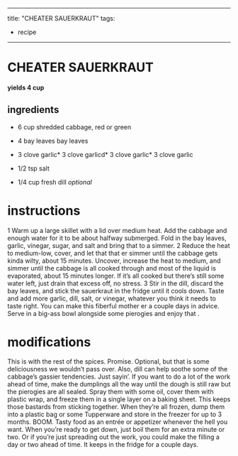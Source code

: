 
	
---
title: "CHEATER SAUERKRAUT"
tags:
  - recipe
---
# CHEATER SAUERKRAUT
#### yields 4 cup
## ingredients
* 6 cup shredded cabbage, red or green
* 4 bay leaves bay leaves
* 3 clove garlic* 3 clove garlicd* 3 clove garlic* 3 clove garlic
* 1/2 tsp salt



* 1/4 cup fresh dill *optional*


# instructions
1 Warm up a large skillet with a lid over medium heat. Add the cabbage and enough water for it to be about halfway submerged. Fold in the bay leaves, garlic, vinegar, sugar, and salt and bring that    to a simmer.
2 Reduce the heat to medium-low, cover, and let that that  er simmer until the cabbage gets kinda wilty, about 15 minutes. Uncover, increase the heat to medium, and simmer until the cabbage is all cooked through and most of the liquid is evaporated, about 15 minutes longer. If it’s all cooked but there’s still some water left, just drain that excess    off, no stress.
3 Stir in the dill, discard the bay leaves, and stick the sauerkraut in the fridge until it cools down. Taste and add more garlic, dill, salt, or vinegar, whatever you think it needs to taste right. You can make this fiberful mother er a couple days in advice. Serve in a big-ass bowl alongside some pierogies and enjoy that   .

# modifications

This    is with the rest of the spices. Promise.
 Optional, but that is some deliciousness we wouldn’t pass over. Also, dill can help soothe some of the cabbage’s gassier tendencies. Just sayin’.
If you want to do a lot of the work ahead of time, make the dumplings all the way until the dough is still raw but the pierogies are all sealed. Spray them with some oil, cover them with plastic wrap, and  freeze them in a single layer on a baking sheet. This keeps those bastards from sticking together. When they’re all frozen, dump them into a plastic bag or some Tupperware and store in the freezer for up to 3 months. BOOM. Tasty  food as an entrée or appetizer whenever the hell you want. When you’re ready to get down, just boil them for an extra minute or two. Or if you’re just spreading out the work, you could make the filling a day or two ahead of time. It keeps in the fridge for a couple days.
	
	
